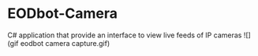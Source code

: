 # EODbot-Camera
C# application that provide an interface to view live feeds of IP cameras
![](gif eodbot camera capture.gif)
